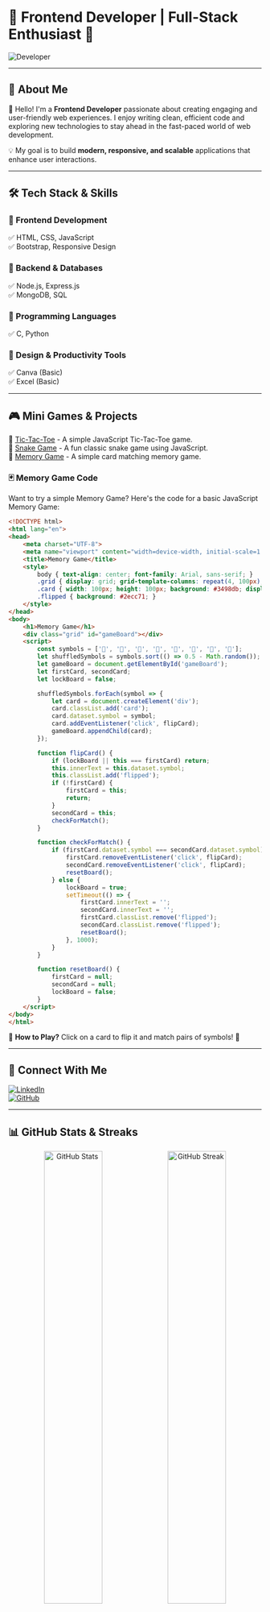 # 🎨 Frontend Developer | Full-Stack Enthusiast 🚀

![Developer](https://source.unsplash.com/featured/?technology,programming,developer)

---

## 🌟 About Me

👋 Hello! I'm a **Frontend Developer** passionate about creating engaging and user-friendly web experiences. I enjoy writing clean, efficient code and exploring new technologies to stay ahead in the fast-paced world of web development.

💡 My goal is to build **modern, responsive, and scalable** applications that enhance user interactions.

---

## 🛠️ Tech Stack & Skills

### 🎨 Frontend Development
✅ HTML, CSS, JavaScript  
✅ Bootstrap, Responsive Design  

### 💾 Backend & Databases
✅ Node.js, Express.js  
✅ MongoDB, SQL  

### 🔢 Programming Languages
✅ C, Python  

### 🎨 Design & Productivity Tools
✅ Canva (Basic)  
✅ Excel (Basic)  

---

## 🎮 Mini Games & Projects

🔹 [Tic-Tac-Toe](https://github.com/kratikakhandelwal/tic-tac-toe) - A simple JavaScript Tic-Tac-Toe game.  
🔹 [Snake Game](https://github.com/kratikakhandelwal/snake-game) - A fun classic snake game using JavaScript.  
🔹 [Memory Game](https://github.com/kratikakhandelwal/memory-game) - A simple card matching memory game.

### 🃏 Memory Game Code
Want to try a simple Memory Game? Here's the code for a basic JavaScript Memory Game:

```html
<!DOCTYPE html>
<html lang="en">
<head>
    <meta charset="UTF-8">
    <meta name="viewport" content="width=device-width, initial-scale=1.0">
    <title>Memory Game</title>
    <style>
        body { text-align: center; font-family: Arial, sans-serif; }
        .grid { display: grid; grid-template-columns: repeat(4, 100px); gap: 10px; justify-content: center; }
        .card { width: 100px; height: 100px; background: #3498db; display: flex; align-items: center; justify-content: center; font-size: 24px; color: white; cursor: pointer; }
        .flipped { background: #2ecc71; }
    </style>
</head>
<body>
    <h1>Memory Game</h1>
    <div class="grid" id="gameBoard"></div>
    <script>
        const symbols = ['🍎', '🍌', '🍒', '🍇', '🍎', '🍌', '🍒', '🍇'];
        let shuffledSymbols = symbols.sort(() => 0.5 - Math.random());
        let gameBoard = document.getElementById('gameBoard');
        let firstCard, secondCard;
        let lockBoard = false;

        shuffledSymbols.forEach(symbol => {
            let card = document.createElement('div');
            card.classList.add('card');
            card.dataset.symbol = symbol;
            card.addEventListener('click', flipCard);
            gameBoard.appendChild(card);
        });

        function flipCard() {
            if (lockBoard || this === firstCard) return;
            this.innerText = this.dataset.symbol;
            this.classList.add('flipped');
            if (!firstCard) {
                firstCard = this;
                return;
            }
            secondCard = this;
            checkForMatch();
        }

        function checkForMatch() {
            if (firstCard.dataset.symbol === secondCard.dataset.symbol) {
                firstCard.removeEventListener('click', flipCard);
                secondCard.removeEventListener('click', flipCard);
                resetBoard();
            } else {
                lockBoard = true;
                setTimeout(() => {
                    firstCard.innerText = '';
                    secondCard.innerText = '';
                    firstCard.classList.remove('flipped');
                    secondCard.classList.remove('flipped');
                    resetBoard();
                }, 1000);
            }
        }

        function resetBoard() {
            firstCard = null;
            secondCard = null;
            lockBoard = false;
        }
    </script>
</body>
</html>
```

🔹 **How to Play?** Click on a card to flip it and match pairs of symbols! 🎴

---

## 🔗 Connect With Me

[![LinkedIn](https://img.shields.io/badge/LinkedIn-0077B5?style=for-the-badge&logo=linkedin&logoColor=white)](https://www.linkedin.com/in/kratikakhandelwal)  
[![GitHub](https://img.shields.io/badge/GitHub-100000?style=for-the-badge&logo=github&logoColor=white)](https://github.com/kratikakhandelwal)

---

## 📊 GitHub Stats & Streaks

<div align="center">
  <img src="https://github-readme-stats.vercel.app/api?username=kratikakhandelwal&show_icons=true&theme=tokyonight" alt="GitHub Stats" width="48%" />
  <img src="https://github-readme-streak-stats.herokuapp.com/?user=kratikakhandelwal&theme=tokyonight" alt="GitHub Streak" width="48%" />
</div>

---

## 🚀 Fun Fact
💻 Coding is my superpower! I love solving problems and building something out of nothing. When I'm not coding, you can find me exploring new tech trends or playing around with design tools!

🔥 Let's build something amazing together!
